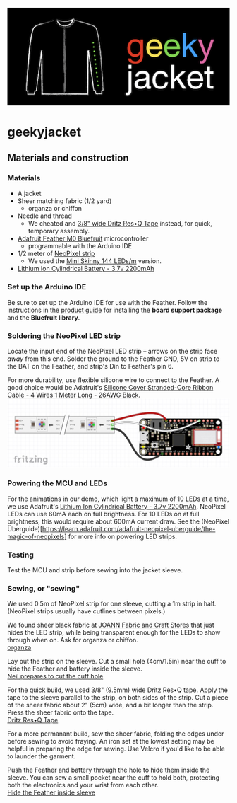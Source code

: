 ![geekyjacket logo](https://github.com/oesterle/geekyjacket/raw/master/docs/logo.png "geekyjacket logo")

# geekyjacket
## Materials and construction

### Materials
* A jacket
* Sheer matching fabric (1/2 yard)  
  * organza or chiffon
* Needle and thread  
  * We cheated and [3/8" wide Dritz Res•Q Tape](https://www.joann.com/res-q-tape-3-8inx5yds/9448929.html) instead, for quick, temporary assembly.
* [Adafruit Feather M0 Bluefruit](https://www.adafruit.com/product/2995) microcontroller
  * programmable with the Arduino IDE
* 1/2 meter of [NeoPixel strip](https://www.adafruit.com/product/2959?length=1)  
  * We used the [Mini Skinny 144 LEDs/m](https://www.adafruit.com/product/2969) version.
* [Lithium Ion Cylindrical Battery - 3.7v 2200mAh](https://www.adafruit.com/product/1781)  

### Set up the Arduino IDE
Be sure to set up the Arduino IDE for use with the Feather. Follow the instructions in the [product guide](https://learn.adafruit.com/adafruit-feather-m0-bluefruit-le/overview) for installing the **board support package** and the **Bluefruit library**.

### Soldering the NeoPixel LED strip
Locate the input end of the NeoPixel LED strip – arrows on the strip face *away* from this end. Solder the ground to the Feather GND, 5V on strip to the BAT on the Feather, and strip's Din to Feather's pin 6.

For more durability, use flexible silicone wire to connect to the Feather. A good choice would be Adafruit's [Silicone Cover Stranded-Core Ribbon Cable - 4 Wires 1 Meter Long - 26AWG Black](https://www.adafruit.com/product/3892).  
![schematic](https://github.com/oesterle/geekyjacket/raw/master/materials_and_construction/gj_schematic_bb_1024px_b.jpg "schematic")

### Powering the MCU and LEDs
For the animations in our demo, which light a maximum of 10 LEDs at a time, we use Adafruit's [Lithium Ion Cylindrical Battery - 3.7v 2200mAh](https://www.adafruit.com/product/1781). NeoPixel LEDs can use 60mA each on full brightness. For 10 LEDs on at full brightness, this would require about 600mA current draw. See the (NeoPixel Überguide)[https://learn.adafruit.com/adafruit-neopixel-uberguide/the-magic-of-neopixels] for more info on powering LED strips.

### Testing
Test the MCU and strip before sewing into the jacket sleeve.

### Sewing, or "sewing"
We used 0.5m of NeoPixel strip for one sleeve, cutting a 1m strip in half. (NeoPixel strips usually have cutlines between pixels.)

We found sheer black fabric at [JOANN Fabric and Craft Stores](https://www.joann.com) that just hides the LED strip, while being transparent enough for the LEDs to show through when on. Ask for organza or chiffon.  
[organza](https://github.com/oesterle/geekyjacket/raw/master/materials_and_construction/organza.jpg "organza")

Lay out the strip on the sleeve. Cut a small hole (4cm/1.5in) near the cuff to hide the Feather and battery inside the sleeve.  
[Neil prepares to cut the cuff hole](https://github.com/oesterle/geekyjacket/raw/master/materials_and_construction/assembly_cut_1024p.jpg "Neil prepares to cut the cuff hole")

For the quick build, we used 3/8" (9.5mm) wide Dritz Res•Q tape. Apply the tape to the sleeve parallel to the strip, on both sides of the strip. Cut a piece of the sheer fabric about 2" (5cm) wide, and a bit longer than the strip. Press the sheer fabric onto the tape.  
[Dritz Res•Q Tape](https://github.com/oesterle/geekyjacket/raw/master/materials_and_construction/dritz_res_q_tape.jpg "Dritz Res•Q Tape")

For a more permanant build, sew the sheer fabric, folding the edges under before sewing to avoid fraying. An iron set at the lowest setting may be helpful in preparing the edge for sewing. Use Velcro if you'd like to be able to launder the garment.

Push the Feather and battery through the hole to hide them inside the sleeve. You can sew a small pocket near the cuff to hold both, protecting both the electronics and your wrist from each other.  
[Hide the Feather inside sleeve](https://github.com/oesterle/geekyjacket/raw/master/materials_and_construction/assembly_cuff.jpg "Hide the Feather inside sleeve")
